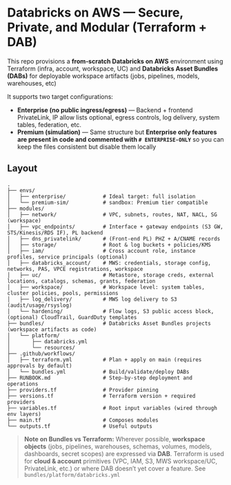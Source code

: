 # Databricks on AWS — Secure, Private, and Modular (Terraform + DAB)

This repo provisions a **from‑scratch Databricks on AWS** environment using Terraform (infra, account, workspace, UC) and **Databricks Asset Bundles (DABs)** for deployable workspace artifacts (jobs, pipelines, models, warehouses, etc)

It supports two target configurations:
- **Enterprise (no public ingress/egress)** — Backend + frontend PrivateLink, IP allow lists optional, egress controls, log delivery, system tables, federation, etc.
- **Premium (simulation)** — Same structure but **Enterprise only features are present in code and commented with `# ENTERPRISE-ONLY`** so you can keep the files consistent but disable them locally

## Layout

```
.
├── envs/
│   ├── enterprise/            # Ideal target: full isolation
│   └── premium-sim/           # sandbox: Premium tier compatible
├── modules/
│   ├── network/               # VPC, subnets, routes, NAT, NACL, SG (workspace)
│   ├── vpc_endpoints/         # Interface + gateway endpoints (S3 GW, STS/Kinesis/RDS IF), PL backend
│   ├── dns_privatelink/       # (Front-end PL) PHZ + A/CNAME records
│   ├── storage/               # Root & log buckets + policies/KMS
│   ├── iam/                   # Cross account role, instance profiles, service principals (optional)
│   ├── databricks_account/    # MWS: credentials, storage config, networks, PAS, VPCE registrations, workspace
│   ├── uc/                    # Metastore, storage creds, external locations, catalogs, schemas, grants, federation
│   ├── workspace/             # Workspace level: system tables, cluster policies, pools, permissions
│   ├── log_delivery/          # MWS log delivery to S3 (audit/usage/rsyslog)
│   └── hardening/             # Flow logs, S3 public access block, (optional) CloudTrail, GuardDuty templates
├── bundles/                   # Databricks Asset Bundles projects (workspace artifacts as code)
│   └── platform/
│       ├── databricks.yml
│       └── resources/
├── .github/workflows/
│   ├── terraform.yml          # Plan + apply on main (requires approvals by default)
│   └── bundles.yml            # Build/validate/deploy DABs
├── RUNBOOK.md                 # Step-by-step deployment and operations
├── providers.tf               # Provider pinning
├── versions.tf                # Terraform version + required providers
├── variables.tf               # Root input variables (wired through env layers)
├── main.tf                    # Composes modules
└── outputs.tf                 # Useful outputs
```

> **Note on Bundles vs Terraform:** Wherever possible, **workspace objects** (jobs, pipelines, warehouses, schemas, volumes, models, dashboards, secret scopes) are expressed via **DAB**. Terraform is used for **cloud & account** primitives (VPC, IAM, S3, MWS workspace/UC, PrivateLink, etc.) or where DAB doesn’t yet cover a feature. See `bundles/platform/databricks.yml`
